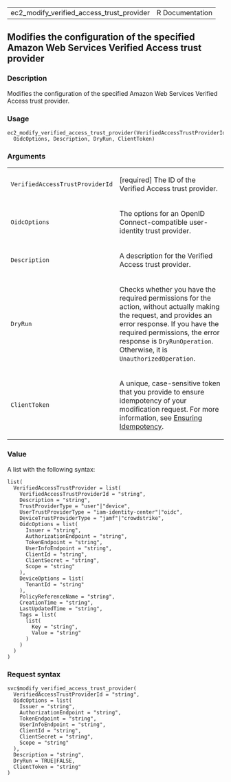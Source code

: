 <table style="width: 100%;">
<tbody>
<tr class="odd">
<td>ec2_modify_verified_access_trust_provider</td>
<td style="text-align: right;">R Documentation</td>
</tr>
</tbody>
</table>

## Modifies the configuration of the specified Amazon Web Services Verified Access trust provider

### Description

Modifies the configuration of the specified Amazon Web Services Verified
Access trust provider.

### Usage

    ec2_modify_verified_access_trust_provider(VerifiedAccessTrustProviderId,
      OidcOptions, Description, DryRun, ClientToken)

### Arguments

<table>
<colgroup>
<col style="width: 35%" />
<col style="width: 65%" />
</colgroup>
<tbody>
<tr class="odd">
<td><code
id="ec2_modify_verified_access_trust_provider_:_VerifiedAccessTrustProviderId">VerifiedAccessTrustProviderId</code></td>
<td><p>[required] The ID of the Verified Access trust provider.</p></td>
</tr>
<tr class="even">
<td><code
id="ec2_modify_verified_access_trust_provider_:_OidcOptions">OidcOptions</code></td>
<td><p>The options for an OpenID Connect-compatible user-identity trust
provider.</p></td>
</tr>
<tr class="odd">
<td><code
id="ec2_modify_verified_access_trust_provider_:_Description">Description</code></td>
<td><p>A description for the Verified Access trust provider.</p></td>
</tr>
<tr class="even">
<td><code
id="ec2_modify_verified_access_trust_provider_:_DryRun">DryRun</code></td>
<td><p>Checks whether you have the required permissions for the action,
without actually making the request, and provides an error response. If
you have the required permissions, the error response is
<code>DryRunOperation</code>. Otherwise, it is
<code>UnauthorizedOperation</code>.</p></td>
</tr>
<tr class="odd">
<td><code
id="ec2_modify_verified_access_trust_provider_:_ClientToken">ClientToken</code></td>
<td><p>A unique, case-sensitive token that you provide to ensure
idempotency of your modification request. For more information, see <a
href="https://docs.aws.amazon.com/AWSEC2/latest/APIReference/Run_Instance_Idempotency.html">Ensuring
Idempotency</a>.</p></td>
</tr>
</tbody>
</table>

### Value

A list with the following syntax:

    list(
      VerifiedAccessTrustProvider = list(
        VerifiedAccessTrustProviderId = "string",
        Description = "string",
        TrustProviderType = "user"|"device",
        UserTrustProviderType = "iam-identity-center"|"oidc",
        DeviceTrustProviderType = "jamf"|"crowdstrike",
        OidcOptions = list(
          Issuer = "string",
          AuthorizationEndpoint = "string",
          TokenEndpoint = "string",
          UserInfoEndpoint = "string",
          ClientId = "string",
          ClientSecret = "string",
          Scope = "string"
        ),
        DeviceOptions = list(
          TenantId = "string"
        ),
        PolicyReferenceName = "string",
        CreationTime = "string",
        LastUpdatedTime = "string",
        Tags = list(
          list(
            Key = "string",
            Value = "string"
          )
        )
      )
    )

### Request syntax

    svc$modify_verified_access_trust_provider(
      VerifiedAccessTrustProviderId = "string",
      OidcOptions = list(
        Issuer = "string",
        AuthorizationEndpoint = "string",
        TokenEndpoint = "string",
        UserInfoEndpoint = "string",
        ClientId = "string",
        ClientSecret = "string",
        Scope = "string"
      ),
      Description = "string",
      DryRun = TRUE|FALSE,
      ClientToken = "string"
    )
